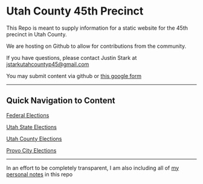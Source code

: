 # Utah County 45th Precinct
This Repo is meant to supply information for a static website for the 45th precinct in Utah County.

We are hosting on Github to allow for contributions from the community.

If you have questions, please contact Justin Stark at jstarkutahcountyp45@gmail.com

You may submit content via github or [this google form](https://goo.gl/forms/Uzi8uFVIDjUBVk482)

 ---

 ## Quick Navigation to Content

[Federal Elections](/Candidates/federalElections.md)

[Utah State Elections](/Candidates/stateElections.md)

[Utah County Elections](/Candidates/countyElections.md)

[Provo City Elections](/Candidates/cityElections.md)

---

In an effort to be completely transparent, I am also including all of [my personal notes](/Candidates/js_notes) in this repo
